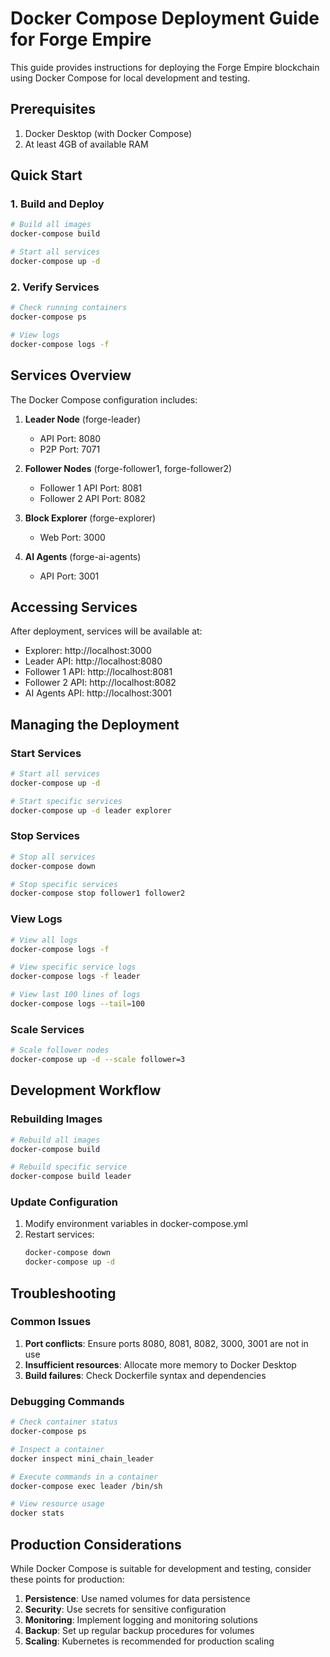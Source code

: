 # Docker Compose Deployment Guide for Forge Empire

This guide provides instructions for deploying the Forge Empire blockchain using Docker Compose for local development and testing.

## Prerequisites

1. Docker Desktop (with Docker Compose)
2. At least 4GB of available RAM

## Quick Start

### 1. Build and Deploy

```bash
# Build all images
docker-compose build

# Start all services
docker-compose up -d
```

### 2. Verify Services

```bash
# Check running containers
docker-compose ps

# View logs
docker-compose logs -f
```

## Services Overview

The Docker Compose configuration includes:

1. **Leader Node** (forge-leader)
   - API Port: 8080
   - P2P Port: 7071
   
2. **Follower Nodes** (forge-follower1, forge-follower2)
   - Follower 1 API Port: 8081
   - Follower 2 API Port: 8082
   
3. **Block Explorer** (forge-explorer)
   - Web Port: 3000
   
4. **AI Agents** (forge-ai-agents)
   - API Port: 3001

## Accessing Services

After deployment, services will be available at:

- Explorer: http://localhost:3000
- Leader API: http://localhost:8080
- Follower 1 API: http://localhost:8081
- Follower 2 API: http://localhost:8082
- AI Agents API: http://localhost:3001

## Managing the Deployment

### Start Services

```bash
# Start all services
docker-compose up -d

# Start specific services
docker-compose up -d leader explorer
```

### Stop Services

```bash
# Stop all services
docker-compose down

# Stop specific services
docker-compose stop follower1 follower2
```

### View Logs

```bash
# View all logs
docker-compose logs -f

# View specific service logs
docker-compose logs -f leader

# View last 100 lines of logs
docker-compose logs --tail=100
```

### Scale Services

```bash
# Scale follower nodes
docker-compose up -d --scale follower=3
```

## Development Workflow

### Rebuilding Images

```bash
# Rebuild all images
docker-compose build

# Rebuild specific service
docker-compose build leader
```

### Update Configuration

1. Modify environment variables in docker-compose.yml
2. Restart services:
   ```bash
   docker-compose down
   docker-compose up -d
   ```

## Troubleshooting

### Common Issues

1. **Port conflicts**: Ensure ports 8080, 8081, 8082, 3000, 3001 are not in use
2. **Insufficient resources**: Allocate more memory to Docker Desktop
3. **Build failures**: Check Dockerfile syntax and dependencies

### Debugging Commands

```bash
# Check container status
docker-compose ps

# Inspect a container
docker inspect mini_chain_leader

# Execute commands in a container
docker-compose exec leader /bin/sh

# View resource usage
docker stats
```

## Production Considerations

While Docker Compose is suitable for development and testing, consider these points for production:

1. **Persistence**: Use named volumes for data persistence
2. **Security**: Use secrets for sensitive configuration
3. **Monitoring**: Implement logging and monitoring solutions
4. **Backup**: Set up regular backup procedures for volumes
5. **Scaling**: Kubernetes is recommended for production scaling